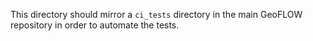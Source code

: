 This directory should mirror a `ci_tests` directory in the main GeoFLOW repository in order to automate the tests. 
